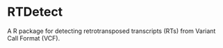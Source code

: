 # RTDetect
A R package for detecting retrotransposed transcripts (RTs) from Variant Call Format (VCF).

